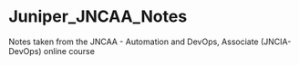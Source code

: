 # Juniper_JNCAA_Notes
Notes taken from the JNCAA - Automation and DevOps, Associate (JNCIA-DevOps) online course
